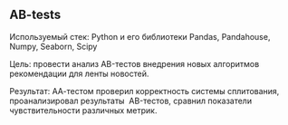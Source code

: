 ## AB-tests

Используемый стек: Python и его библиотеки Pandas, Pandahouse, Numpy, Seaborn, Scipy

Цель: провести анализ AB-тестов внедрения новых алгоритмов рекомендации для ленты новостей.

Результат: АА-тестом проверил корректность системы сплитования, проанализировал результаты  AB-тестов, сравнил показатели чувствительности различных метрик.
